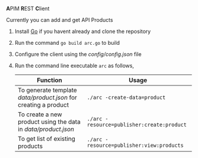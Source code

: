 **A**PIM **R**EST **C**lient

Currently you can add and get API Products

1. Install [Go](https://golang.org/) if you havent already and clone the repository

2. Run the command `go build arc.go` to build

3. Configure the client using the *config/config.json* file

4. Run the command line executable `arc` as follows,
    
     Function | Usage 
    ---------- | -------
    To generate template *data/product.json* for creating a product | `./arc -create-data=product` 
    To create a new product using the data in *data/product.json* |  `./arc -resource=publisher:create:product` 
    To get list of existing products | `./arc -resource=publisher:view:products` 